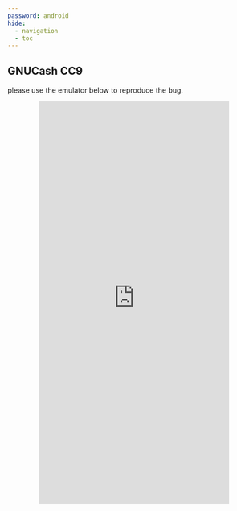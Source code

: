 ```yaml
---
password: android
hide:
  - navigation 
  - toc        
---
```


<style>
  .md-tabs {
  display: none;
  visibility: hidden;
  }
</style>

## GNUCash CC9

please use the emulator below to reproduce the bug.

<p align="center">
<iframe
  src="https://appetize.io/embed/51b30qjmma3gx8wma9vcyqkcwm?device=nexus5&scale=75&orientation=portrait&osVersion=8.1"
  width="378px" height="800px" frameborder="0" scrolling="no"></iframe>
  </p>